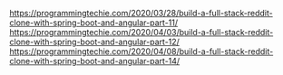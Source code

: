 https://programmingtechie.com/2020/03/28/build-a-full-stack-reddit-clone-with-spring-boot-and-angular-part-11/
https://programmingtechie.com/2020/04/03/build-a-full-stack-reddit-clone-with-spring-boot-and-angular-part-12/
https://programmingtechie.com/2020/04/08/build-a-full-stack-reddit-clone-with-spring-boot-and-angular-part-14/
